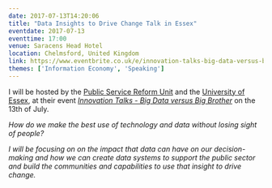 ```yaml
---
date: 2017-07-13T14:20:06
title: "Data Insights to Drive Change Talk in Essex"
eventdate: 2017-07-13
eventtime: 17:00
venue: Saracens Head Hotel
location: Chelmsford, United Kingdom
link: https://www.eventbrite.co.uk/e/innovation-talks-big-data-versus-big-brother-tickets-35429178627
themes: ['Information Economy', 'Speaking']
---
```



I will be hosted by the [Public Service Reform Unit](http://essexpartnership.org/content/about) and the [University of Essex](http://www.essex.ac.uk/), at their event [*Innovation Talks - Big Data versus Big Brother*](https://www.eventbrite.co.uk/e/innovation-talks-big-data-versus-big-brother-tickets-35429178627) on the 13th of July.

*How do we make the best use of technology and data without losing sight of people?*

*I will be focusing on on the impact that data can have on our decision-making and how we can create data systems to support the public sector and build the communities and capabilities to use that insight to drive change.*
